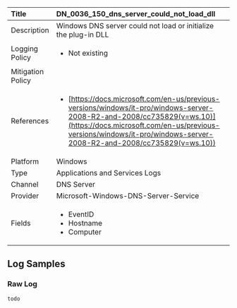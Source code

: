 | Title             | DN_0036_150_dns_server_could_not_load_dll                                                                                                      |
|:------------------|:-----------------------------------------------------------------------------------------------------------------|
| Description       | Windows DNS server could not load or initialize the plug-in DLL                                                                                                |
| Logging Policy    | <ul><li> Not existing </li></ul> |
| Mitigation Policy | <ul></ul> |
| References     		| <ul><li>[https://docs.microsoft.com/en-us/previous-versions/windows/it-pro/windows-server-2008-R2-and-2008/cc735829(v=ws.10)](https://docs.microsoft.com/en-us/previous-versions/windows/it-pro/windows-server-2008-R2-and-2008/cc735829(v=ws.10))</li></ul>                                  |
| Platform       		| Windows   |
| Type           		| Applications and Services Logs 		| 
| Channel        		| DNS Server    |
| Provider       		| Microsoft-Windows-DNS-Server-Service   |
| Fields         		| <ul><li>EventID</li><li>Hostname</li><li>Computer</li></ul>                                               |


## Log Samples

### Raw Log

```
todo

```




